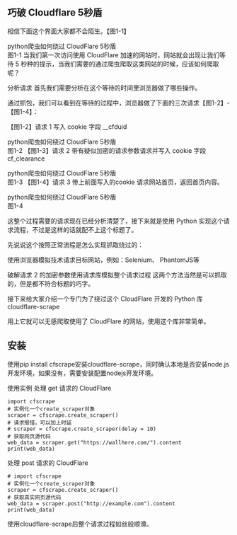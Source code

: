 ## 巧破 Cloudflare 5秒盾 ##
相信下面这个界面大家都不会陌生。【图1-1】

python爬虫如何绕过 CloudFlare 5秒盾  
图1-1
当我们第一次访问使用 CloudFlare 加速的网站时，网站就会出现让我们等待 5 秒种的提示，当我们需要的通过爬虫爬取这类网站的时候，应该如何爬取呢？

 
分析请求
首先我们需要分析在这个等待的时间里浏览器做了哪些操作。

通过抓包，我们可以看到在等待的过程中，浏览器做了下面的三次请求【图1-2】- 【图1-4】：

【图1-2】请求 1 写入 cookie 字段 __cfduid

python爬虫如何绕过 CloudFlare 5秒盾  
图1-2
【图1-3】请求 2 带有疑似加密的请求参数请求并写入 cookie 字段 cf_clearance

python爬虫如何绕过 CloudFlare 5秒盾  
图1-3
【图1-4】请求 3 带上前面写入的cookie 请求网站首页，返回首页内容。

python爬虫如何绕过 CloudFlare 5秒盾  
图1-4

这整个过程需要的请求现在已经分析清楚了，接下来就是使用 Python 实现这个请求流程，不过是这样的话就配不上这个标题了。

先说说这个按照正常流程是怎么实现抓取绕过的：

使用浏览器模拟技术请求目标网站，例如：Selenium、 PhantomJS等

破解请求 2 的加密参数使用请求库模拟整个请求过程
这两个方法当然是可以抓取的，但是都不符合标题的巧字。

接下来给大家介绍一个专门为了绕过这个 CloudFlare 开发的 Python 库 cloudflare-scrape

用上它就可以无感爬取使用了 CloudFlare 的网站，使用这个库非常简单。

 
## 安装 ##
使用pip install cfscrape安装cloudflare-scrape，同时确认本地是否安装node.js开发环境，如果没有，需要安装配置nodejs开发环境。

 
使用实例
处理 get 请求的 CloudFlare

    import cfscrape
    # 实例化一个create_scraper对象
    scraper = cfscrape.create_scraper()
    # 请求报错，可以加上时延
    # scraper = cfscrape.create_scraper(delay = 10)
    # 获取网页源代码
    web_data = scraper.get("https://wallhere.com/").content
    print(web_data)
 
处理 post 请求的 CloudFlare

    # import cfscrape
    # 实例化一个create_scraper对象
    scraper = cfscrape.create_scraper()
    # 获取真实网页源代码
    web_data = scraper.post("http://example.com").content
    print(web_data)

使用cloudflare-scrape后整个请求过程如丝般顺滑。